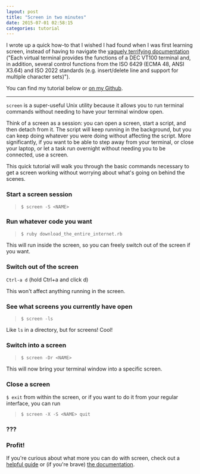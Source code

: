```yaml
---
layout: post
title: "Screen in two minutes"
date: 2015-07-01 02:58:15
categories: tutorial
---
```


I wrote up a quick how-to that I wished I had found when I was first learning screen, instead of having to navigate the [vaguely terrifying documentation](http://linux.die.net/man/1/screen) ("Each virtual terminal provides the functions of a DEC VT100 terminal and, in addition, several control functions from the ISO 6429 (ECMA 48, ANSI X3.64) and ISO 2022 standards (e.g. insert/delete line and support for multiple character sets)").

You can find my tutorial below or [on my Github](https://github.com/rrshaban/screen_tutorial).

---

`screen` is a super-useful Unix utility because it allows you to run terminal commands without needing to have your terminal window open. 

Think of a screen as a session: you can open a screen, start a script, and then detach from it. The script will keep running in the background, but you can keep doing whatever you were doing without affecting the script. More significantly, if you want to be able to step away from your terminal, or close your laptop, or let a task run overnight without needing you to be connected, use a screen. 

This quick tutorial will walk you through the basic commands necessary to get a screen working without worrying about what's going on behind the scenes.


### Start a screen session

>`$ screen -S <NAME>`

### Run whatever code you want

>`$ ruby download_the_entire_internet.rb`

This will run inside the screen, so you can freely switch out of the screen if you want.

### Switch out of the screen

`Ctrl-a d` (hold Ctrl+a and click d)

This won't affect anything running in the screen. 

### See what screens you currently have open

>`$ screen -ls`

Like `ls` in a directory, but for screens! Cool!

### Switch into a screen

>`$ screen -Dr <NAME>`

This will now bring your terminal window into a specific screen. 

### Close a screen 
`$ exit` from within the screen, or if you want to do it from your regular interface, you can run 
>`$ screen -X -S <NAME> quit`

### ???

### Profit!

If you're curious about what more you can do with screen, check out a [helpful guide](http://www.pixelbeat.org/lkdb/screen.html) or (if you're brave) [the documentation](http://linux.die.net/man/1/screen). 